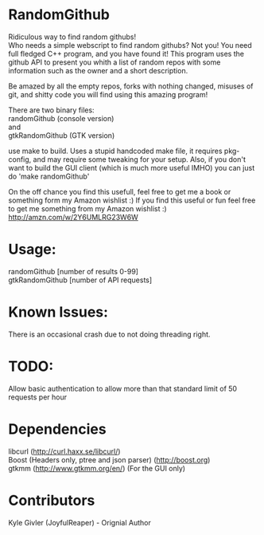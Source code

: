 RandomGithub
============

Ridiculous way to find random githubs!  
Who needs a simple webscript to find random githubs? Not you! You need full fledged C++ program, and you have found it! This program uses the github API to present you whith a list of random repos with some information such as the owner and a short description.  

Be amazed by all the empty repos, forks with nothing changed, misuses of git, and shitty code you will find using this amazing program!  

There are two binary files:  
randomGithub (console version)  
and  
gtkRandomGithub (GTK version)  

use make to build. Uses a stupid handcoded make file, it requires pkg-config, and may require some tweaking for your setup. Also, if you don't want to build the GUI client (which is much more useful IMHO) you can just do 'make randomGithub'  

On the off chance you find this usefull, feel free to get me a book or something form my Amazon wishlist :) If you find this useful or fun feel free to get me something from my Amazon wishlist :) http://amzn.com/w/2Y6UMLRG23W6W

Usage:
=====
randomGithub [number of results 0-99]  
gtkRandomGithub [number of API requests]

Known Issues:
=============
There is an occasional crash due to not doing threading right.

TODO:
=====
Allow basic authentication to allow more than that standard limit of 50 requests per hour  

Dependencies
============
libcurl (http://curl.haxx.se/libcurl/)  
Boost (Headers only, ptree and json parser) (http://boost.org)  
gtkmm (http://www.gtkmm.org/en/) (For the GUI only)  

Contributors
============
Kyle Givler (JoyfulReaper) - Orignial Author
